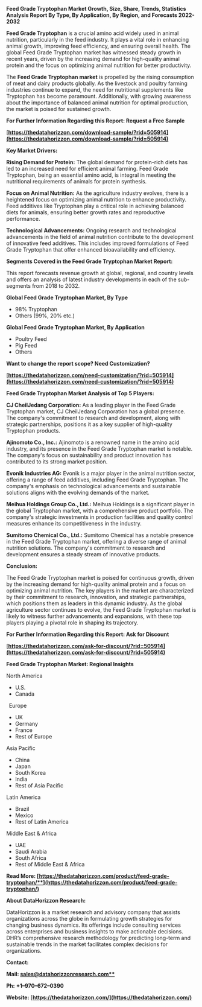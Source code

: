 ﻿**Feed Grade Tryptophan Market Growth, Size, Share, Trends, Statistics Analysis Report By Type, By Application, By Region, and Forecasts 2022-2032**

**Feed Grade Tryptophan** is a crucial amino acid widely used in animal nutrition, particularly in the feed industry. It plays a vital role in enhancing animal growth, improving feed efficiency, and ensuring overall health. The global Feed Grade Tryptophan market has witnessed steady growth in recent years, driven by the increasing demand for high-quality animal protein and the focus on optimizing animal nutrition for better productivity.

The **Feed Grade Tryptophan market** is propelled by the rising consumption of meat and dairy products globally. As the livestock and poultry farming industries continue to expand, the need for nutritional supplements like Tryptophan has become paramount. Additionally, with growing awareness about the importance of balanced animal nutrition for optimal production, the market is poised for sustained growth.

**For Further Information Regarding this Report: Request a Free Sample**	

[**https://thedatahorizzon.com/download-sample/?rid=505914](https://thedatahorizzon.com/download-sample/?rid=505914)** 

**Key Market Drivers:**

**Rising Demand for Protein:** The global demand for protein-rich diets has led to an increased need for efficient animal farming. Feed Grade Tryptophan, being an essential amino acid, is integral in meeting the nutritional requirements of animals for protein synthesis.

**Focus on Animal Nutrition:** As the agriculture industry evolves, there is a heightened focus on optimizing animal nutrition to enhance productivity. Feed additives like Tryptophan play a critical role in achieving balanced diets for animals, ensuring better growth rates and reproductive performance.

**Technological Advancements:** Ongoing research and technological advancements in the field of animal nutrition contribute to the development of innovative feed additives. This includes improved formulations of Feed Grade Tryptophan that offer enhanced bioavailability and efficiency.

**Segments Covered in the Feed Grade Tryptophan Market Report:**

This report forecasts revenue growth at global, regional, and country levels and offers an analysis of latest industry developments in each of the sub-segments from 2018 to 2032.

**Global Feed Grade Tryptophan Market, By Type**

- 98% Tryptophan
- Others (99%, 20% etc.)

**Global Feed Grade Tryptophan Market, By Application**

- Poultry Feed
- Pig Feed
- Others

**Want to change the report scope? Need Customization?**

[**https://thedatahorizzon.com/need-customization/?rid=505914](https://thedatahorizzon.com/need-customization/?rid=505914)** 

**Feed Grade Tryptophan Market Analysis of Top 5 Players:**

**CJ CheilJedang Corporation:** As a leading player in the Feed Grade Tryptophan market, CJ CheilJedang Corporation has a global presence. The company's commitment to research and development, along with strategic partnerships, positions it as a key supplier of high-quality Tryptophan products.

**Ajinomoto Co., Inc.:** Ajinomoto is a renowned name in the amino acid industry, and its presence in the Feed Grade Tryptophan market is notable. The company's focus on sustainability and product innovation has contributed to its strong market position.

**Evonik Industries AG:** Evonik is a major player in the animal nutrition sector, offering a range of feed additives, including Feed Grade Tryptophan. The company's emphasis on technological advancements and sustainable solutions aligns with the evolving demands of the market.

**Meihua Holdings Group Co., Ltd.:** Meihua Holdings is a significant player in the global Tryptophan market, with a comprehensive product portfolio. The company's strategic investments in production facilities and quality control measures enhance its competitiveness in the industry.

**Sumitomo Chemical Co., Ltd.:** Sumitomo Chemical has a notable presence in the Feed Grade Tryptophan market, offering a diverse range of animal nutrition solutions. The company's commitment to research and development ensures a steady stream of innovative products.

**Conclusion:**

The Feed Grade Tryptophan market is poised for continuous growth, driven by the increasing demand for high-quality animal protein and a focus on optimizing animal nutrition. The key players in the market are characterized by their commitment to research, innovation, and strategic partnerships, which positions them as leaders in this dynamic industry. As the global agriculture sector continues to evolve, the Feed Grade Tryptophan market is likely to witness further advancements and expansions, with these top players playing a pivotal role in shaping its trajectory.

**For Further Information Regarding this Report: Ask for Discount**	

[**https://thedatahorizzon.com/ask-for-discount/?rid=505914](https://thedatahorizzon.com/ask-for-discount/?rid=505914)** 

**Feed Grade Tryptophan Market: Regional Insights**

North America

- U.S.
- Canada

` `Europe

- UK
- Germany
- France
- Rest of Europe

Asia Pacific

- China
- Japan
- South Korea
- India
- Rest of Asia Pacific

Latin America

- Brazil
- Mexico
- Rest of Latin America

Middle East & Africa

- UAE
- Saudi Arabia
- South Africa
- Rest of Middle East & Africa

**Read More: [https://thedatahorizzon.com/product/feed-grade-tryptophan/**](https://thedatahorizzon.com/product/feed-grade-tryptophan/)** 

**About DataHorizzon Research:**

DataHorizzon is a market research and advisory company that assists organizations across the globe in formulating growth strategies for changing business dynamics. Its offerings include consulting services across enterprises and business insights to make actionable decisions. DHR’s comprehensive research methodology for predicting long-term and sustainable trends in the market facilitates complex decisions for organizations.

**Contact:**

**Mail: [sales@datahorizzonresearch.com**](mailto:sales@datahorizzonresearch.com)**

**Ph:** **+1–970–672–0390**

**Website:** [**https://thedatahorizzon.com/](https://thedatahorizzon.com/)** 
